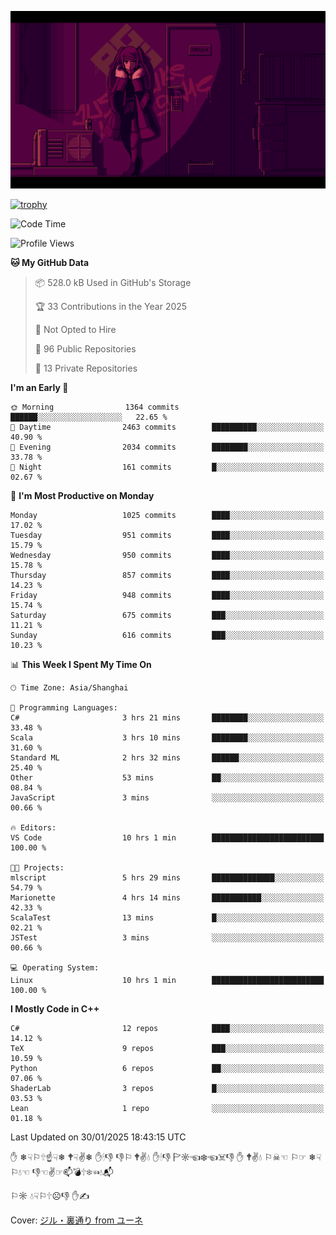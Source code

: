 ![](imgs/main.png)

[![trophy](https://github-profile-trophy.vercel.app/?username=NeilKleistGao&theme=dracula)](https://github.com/ryo-ma/github-profile-trophy)

<!--START_SECTION:waka-->
![Code Time](http://img.shields.io/badge/Code%20Time-1%2C598%20hrs%2051%20mins-blue)

![Profile Views](http://img.shields.io/badge/Profile%20Views-0-blue)

**🐱 My GitHub Data** 

> 📦 528.0 kB Used in GitHub's Storage 
 > 
> 🏆 33 Contributions in the Year 2025
 > 
> 🚫 Not Opted to Hire
 > 
> 📜 96 Public Repositories 
 > 
> 🔑 13 Private Repositories 
 > 
**I'm an Early 🐤** 

```text
🌞 Morning                1364 commits        ██████░░░░░░░░░░░░░░░░░░░   22.65 % 
🌆 Daytime                2463 commits        ██████████░░░░░░░░░░░░░░░   40.90 % 
🌃 Evening                2034 commits        ████████░░░░░░░░░░░░░░░░░   33.78 % 
🌙 Night                  161 commits         █░░░░░░░░░░░░░░░░░░░░░░░░   02.67 % 
```
📅 **I'm Most Productive on Monday** 

```text
Monday                   1025 commits        ████░░░░░░░░░░░░░░░░░░░░░   17.02 % 
Tuesday                  951 commits         ████░░░░░░░░░░░░░░░░░░░░░   15.79 % 
Wednesday                950 commits         ████░░░░░░░░░░░░░░░░░░░░░   15.78 % 
Thursday                 857 commits         ████░░░░░░░░░░░░░░░░░░░░░   14.23 % 
Friday                   948 commits         ████░░░░░░░░░░░░░░░░░░░░░   15.74 % 
Saturday                 675 commits         ███░░░░░░░░░░░░░░░░░░░░░░   11.21 % 
Sunday                   616 commits         ███░░░░░░░░░░░░░░░░░░░░░░   10.23 % 
```


📊 **This Week I Spent My Time On** 

```text
🕑︎ Time Zone: Asia/Shanghai

💬 Programming Languages: 
C#                       3 hrs 21 mins       ████████░░░░░░░░░░░░░░░░░   33.48 % 
Scala                    3 hrs 10 mins       ████████░░░░░░░░░░░░░░░░░   31.60 % 
Standard ML              2 hrs 32 mins       ██████░░░░░░░░░░░░░░░░░░░   25.40 % 
Other                    53 mins             ██░░░░░░░░░░░░░░░░░░░░░░░   08.84 % 
JavaScript               3 mins              ░░░░░░░░░░░░░░░░░░░░░░░░░   00.66 % 

🔥 Editors: 
VS Code                  10 hrs 1 min        █████████████████████████   100.00 % 

🐱‍💻 Projects: 
mlscript                 5 hrs 29 mins       ██████████████░░░░░░░░░░░   54.79 % 
Marionette               4 hrs 14 mins       ███████████░░░░░░░░░░░░░░   42.33 % 
ScalaTest                13 mins             █░░░░░░░░░░░░░░░░░░░░░░░░   02.21 % 
JSTest                   3 mins              ░░░░░░░░░░░░░░░░░░░░░░░░░   00.66 % 

💻 Operating System: 
Linux                    10 hrs 1 min        █████████████████████████   100.00 % 
```

**I Mostly Code in C++** 

```text
C#                       12 repos            ████░░░░░░░░░░░░░░░░░░░░░   14.12 % 
TeX                      9 repos             ███░░░░░░░░░░░░░░░░░░░░░░   10.59 % 
Python                   6 repos             ██░░░░░░░░░░░░░░░░░░░░░░░   07.06 % 
ShaderLab                3 repos             █░░░░░░░░░░░░░░░░░░░░░░░░   03.53 % 
Lean                     1 repo              ░░░░░░░░░░░░░░░░░░░░░░░░░   01.18 % 
```




 Last Updated on 30/01/2025 18:43:15 UTC
<!--END_SECTION:waka-->

✋ ❄☟⚐🕆☝☟❄ 🕈☟✌❄ ✋🕯👎 👎⚐ 🕈✌💧 ✋🕯👎 🏱☼☜❄☜☠👎 ✋ 🕈✌💧 ⚐☠☜ ⚐☞ ❄☟⚐💧☜ 👎☜✌☞📫💣🕆❄☜💧📬

⚐☼ 💧☟⚐🕆☹👎 ✋✍

Cover: [ジル・裏通り from ユーネ](https://www.pixiv.net/artworks/62127066)
